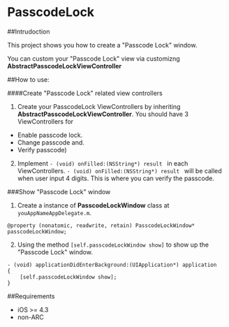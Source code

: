 PasscodeLock
=========
##Intrudoction

This project shows you how to create a "Passcode Lock" window.

You can custom your "Passcode Lock" view via customizng **AbstractPasscodeLockViewController**


##How to use:

####Create "Passcode Lock" related view controllers

1. Create your PasscodeLock ViewControllers by inheriting **AbstractPasscodeLockViewController**. You should have 3 ViewControllers for 
* Enable passcode lock.
* Change passcode and.
* Verify passcode) 

2. Implement <code>- (void) onFilled:(NSString*) result </code> in each ViewControllers. <code>- (void) onFilled:(NSString*) result </code> will be called when user input 4 digits. This is where you can verify the passcode.

###Show "Passcode Lock" window

1. Create a instance of **PasscodeLockWindow** class at <code>youAppNameAppDelegate.m</code>.  
```objc
@property (nonatomic, readwrite, retain) PasscodeLockWindow* passcodeLockWindow;
```

2. Using the method <code>[self.passcodeLockWindow show]</code> to show up the "Passcode Lock" window.
```objc
- (void) applicationDidEnterBackground:(UIApplication*) application
{
    [self.passcodeLockWindow show];
}
```

##Requirements
* iOS >= 4.3
* non-ARC